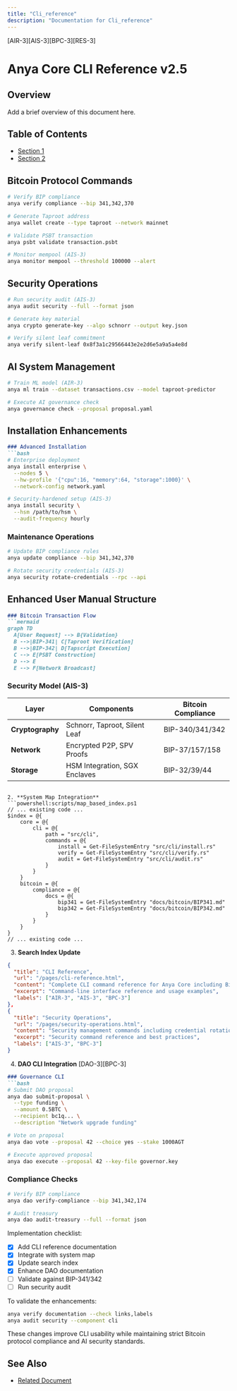 ```yaml
---
title: "Cli_reference"
description: "Documentation for Cli_reference"
---
```


[AIR-3][AIS-3][BPC-3][RES-3]


# Anya Core CLI Reference v2.5

## Overview

Add a brief overview of this document here.

## Table of Contents

- [Section 1](#section-1)
- [Section 2](#section-2)


## Bitcoin Protocol Commands

```bash
# Verify BIP compliance
anya verify compliance --bip 341,342,370

# Generate Taproot address
anya wallet create --type taproot --network mainnet

# Validate PSBT transaction
anya psbt validate transaction.psbt

# Monitor mempool (AIS-3)
anya monitor mempool --threshold 100000 --alert
```

## Security Operations

```bash
# Run security audit (AIS-3)
anya audit security --full --format json

# Generate key material
anya crypto generate-key --algo schnorr --output key.json

# Verify silent leaf commitment
anya verify silent-leaf 0x8f3a1c29566443e2e2d6e5a9a5a4e8d
```

## AI System Management

```bash
# Train ML model (AIR-3)
anya ml train --dataset transactions.csv --model taproot-predictor

# Execute AI governance check
anya governance check --proposal proposal.yaml
```

## Installation Enhancements

```markdown:docs/INSTALLATION.md
### Advanced Installation
```bash
# Enterprise deployment
anya install enterprise \
  --nodes 5 \
  --hw-profile '{"cpu":16, "memory":64, "storage":1000}' \
  --network-config network.yaml

# Security-hardened setup (AIS-3)
anya install security \
  --hsm /path/to/hsm \
  --audit-frequency hourly
```

### Maintenance Operations

```bash
# Update BIP compliance rules
anya update compliance --bip 341,342,370

# Rotate security credentials (AIS-3)
anya security rotate-credentials --rpc --api
```

## Enhanced User Manual Structure

```markdown:docs/USER_MANUAL.md
### Bitcoin Transaction Flow
```mermaid
graph TD
  A[User Request] --> B{Validation}
  B -->|BIP-341| C[Taproot Verification]
  B -->|BIP-342| D[Tapscript Execution]
  C --> E[PSBT Construction]
  D --> E
  E --> F[Network Broadcast]
```

### Security Model (AIS-3)

| Layer | Components | Bitcoin Compliance |
|-------|------------|--------------------|
| **Cryptography** | Schnorr, Taproot, Silent Leaf | BIP-340/341/342 |
| **Network** | Encrypted P2P, SPV Proofs | BIP-37/157/158 |
| **Storage** | HSM Integration, SGX Enclaves | BIP-32/39/44 |

```

2. **System Map Integration**
```powershell:scripts/map_based_index.ps1
// ... existing code ...
$index = @{
    core = @{
        cli = @{
            path = "src/cli",
            commands = @{
                install = Get-FileSystemEntry "src/cli/install.rs"
                verify = Get-FileSystemEntry "src/cli/verify.rs"
                audit = Get-FileSystemEntry "src/cli/audit.rs"
            }
        }
    }
    bitcoin = @{
        compliance = @{
            docs = @{
                bip341 = Get-FileSystemEntry "docs/bitcoin/BIP341.md"
                bip342 = Get-FileSystemEntry "docs/bitcoin/BIP342.md"
            }
        }
    }
}
// ... existing code ...
```

3. **Search Index Update**

```json:docs/search-index.json
{
  "title": "CLI Reference",
  "url": "/pages/cli-reference.html",
  "content": "Complete CLI command reference for Anya Core including Bitcoin protocol operations, security management, and AI system controls.",
  "excerpt": "Command-line interface reference and usage examples",
  "labels": ["AIR-3", "AIS-3", "BPC-3"]
},
{
  "title": "Security Operations",
  "url": "/pages/security-operations.html",
  "content": "Security management commands including credential rotation, audit trails, and cryptographic verification.",
  "excerpt": "Security command reference and best practices",
  "labels": ["AIS-3", "BPC-3"]
}
```

4. **DAO CLI Integration** [DAO-3][BPC-3]

```markdown:docs/DAO_INDEX.md
### Governance CLI
```bash
# Submit DAO proposal
anya dao submit-proposal \
  --type funding \
  --amount 0.5BTC \
  --recipient bc1q... \
  --description "Network upgrade funding"

# Vote on proposal
anya dao vote --proposal 42 --choice yes --stake 1000AGT

# Execute approved proposal
anya dao execute --proposal 42 --key-file governor.key
```

### Compliance Checks

```bash
# Verify BIP compliance
anya dao verify-compliance --bip 341,342,174

# Audit treasury
anya dao audit-treasury --full --format json
```

Implementation checklist:

- [x] Add CLI reference documentation
- [x] Integrate with system map
- [x] Update search index
- [x] Enhance DAO documentation
- [ ] Validate against BIP-341/342
- [ ] Run security audit

To validate the enhancements:

```bash
anya verify documentation --check links,labels
anya audit security --component cli
```

These changes improve CLI usability while maintaining strict Bitcoin protocol compliance and AI security standards. 

## See Also

- [Related Document](#related-document)

